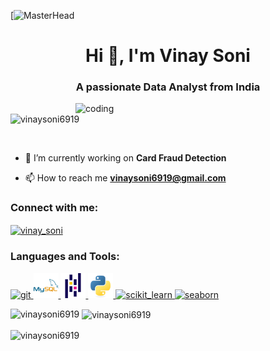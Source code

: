 [![MasterHead](https://wallpaperaccess.com/full/1111983.jpg)
<h1 align="center">Hi 👋, I'm Vinay Soni</h1>
<h3 align="center">A passionate Data Analyst from India</h3>
<img align="right" alt="coding" width="400" src="https://th.bing.com/th/id/R.2fc08b6ace083857d800313d964e2060?rik=M9PHt%2fGgvTTTFQ&riu=http%3a%2f%2fmedia.giphy.com%2fmedia%2fuH7JvseKVMojS%2fgiphy.gif&ehk=irbzlORXUAtUXH1sjjLY2IG6RrmQULmscHMFMiXq88M%3d&risl=&pid=ImgRaw&r=0">

<p align="left"> <img src="https://komarev.com/ghpvc/?username=vinaysoni6919&label=Profile%20views&color=0e75b6&style=flat" alt="vinaysoni6919" /> </p>

<p align="left"> <a href="https://twitter.com/" target="blank"><img src="https://img.shields.io/twitter/follow/?logo=twitter&style=for-the-badge" alt="" /></a> </p>

- 🔭 I’m currently working on **Card Fraud Detection**

- 📫 How to reach me **vinaysoni6919@gmail.com**

<h3 align="left">Connect with me:</h3>
<p align="left">
<a href="https://instagram.com/vinay_soni" target="blank"><img align="center" src="https://raw.githubusercontent.com/rahuldkjain/github-profile-readme-generator/master/src/images/icons/Social/instagram.svg" alt="vinay_soni" height="30" width="40" /></a>
</p>

<h3 align="left">Languages and Tools:</h3>
<p align="left"> <a href="https://git-scm.com/" target="_blank" rel="noreferrer"> <img src="https://www.vectorlogo.zone/logos/git-scm/git-scm-icon.svg" alt="git" width="40" height="40"/> </a> <a href="https://www.mysql.com/" target="_blank" rel="noreferrer"> <img src="https://raw.githubusercontent.com/devicons/devicon/master/icons/mysql/mysql-original-wordmark.svg" alt="mysql" width="40" height="40"/> </a> <a href="https://pandas.pydata.org/" target="_blank" rel="noreferrer"> <img src="https://raw.githubusercontent.com/devicons/devicon/2ae2a900d2f041da66e950e4d48052658d850630/icons/pandas/pandas-original.svg" alt="pandas" width="40" height="40"/> </a> <a href="https://www.python.org" target="_blank" rel="noreferrer"> <img src="https://raw.githubusercontent.com/devicons/devicon/master/icons/python/python-original.svg" alt="python" width="40" height="40"/> </a> <a href="https://scikit-learn.org/" target="_blank" rel="noreferrer"> <img src="https://upload.wikimedia.org/wikipedia/commons/0/05/Scikit_learn_logo_small.svg" alt="scikit_learn" width="40" height="40"/> </a> <a href="https://seaborn.pydata.org/" target="_blank" rel="noreferrer"> <img src="https://seaborn.pydata.org/_images/logo-mark-lightbg.svg" alt="seaborn" width="40" height="40"/> </a> </p>

<p><img align="left" src="https://github-readme-stats.vercel.app/api/top-langs?username=vinaysoni6919&show_icons=true&locale=en&layout=compact" alt="vinaysoni6919" /></p>

<p>&nbsp;<img align="center" src="https://github-readme-stats.vercel.app/api?username=vinaysoni6919&show_icons=true&locale=en" alt="vinaysoni6919" /></p>

<p><img align="center" src="https://github-readme-streak-stats.herokuapp.com/?user=vinaysoni6919&" alt="vinaysoni6919" /></p>

